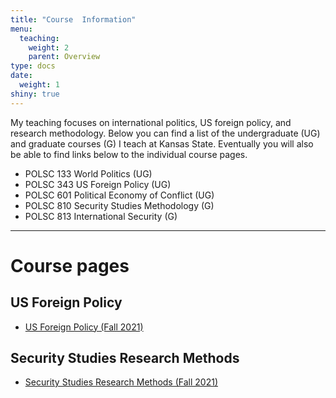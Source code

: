 ```yaml
---
title: "Course  Information"
menu:
  teaching:
    weight: 2
    parent: Overview
type: docs
date: 
  weight: 1
shiny: true
---
```

  
My teaching focuses on international politics, US foreign policy, and research methodology. Below you can find a list of the undergraduate (UG) and graduate courses (G) I teach at Kansas State. Eventually you will also be able to find links below to the individual course pages.

- POLSC 133 World Politics (UG)
- POLSC 343 US Foreign Policy (UG)
- POLSC 601 Political Economy of Conflict (UG)
- POLSC 810 Security Studies Methodology (G)
- POLSC 813 International Security (G)

---

# Course pages

## US Foreign Policy

- [US Foreign Policy (Fall 2021)](https://polsc343f21.classes.m-flynn.com)


## Security Studies Research Methods

- [Security Studies Research Methods (Fall 2021)](https://polsc810f21.classes.m-flynn.com)
